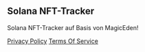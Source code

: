 ## Solana NFT-Tracker

Solana NFT-Tracker auf Basis von MagicEden!

[Privacy Policy](/privacy_policy.md)
[Terms Of Service](/terms_of_service.md)


